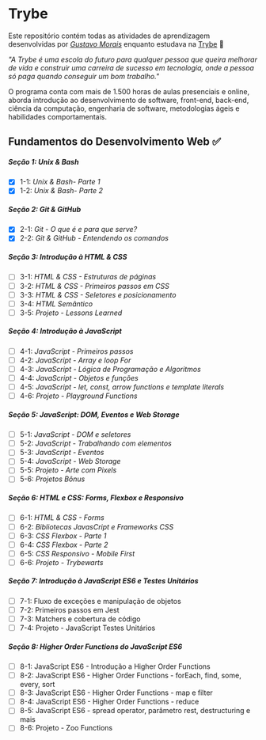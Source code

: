 # Trybe

Este repositório contém todas as atividades de aprendizagem desenvolvidas por _[Gustavo Morais](https://www.linkedin.com/in/gustavohgmorais/)_ enquanto estudava na [Trybe](https://www.betrybe.com/) :rocket:

_"A Trybe é uma escola do futuro para qualquer pessoa que queira melhorar de vida e construir uma carreira de sucesso em tecnologia, onde a pessoa só paga quando conseguir um bom trabalho."_

O programa conta com mais de 1.500 horas de aulas presenciais e online, aborda introdução ao desenvolvimento de software, front-end, back-end, ciência da computação, engenharia de software, metodologias ágeis e habilidades comportamentais.

## Fundamentos do Desenvolvimento Web :white_check_mark:

##### Seção 1: Unix & Bash

- [X] 1-1: _Unix & Bash- Parte 1_
- [X] 1-2: _Unix & Bash- Parte 2_

##### Seção 2: Git & GitHub

- [X] 2-1: _Git - O que é e para que serve?_
- [X] 2-2: _Git & GitHub - Entendendo os comandos_

##### Seção 3: Introdução à HTML & CSS

- [ ] 3-1: _HTML & CSS - Estruturas de páginas_
- [ ] 3-2: _HTML & CSS - Primeiros passos em CSS_
- [ ] 3-3: _HTML & CSS - Seletores e posicionamento_
- [ ] 3-4: _HTML Semântico_
- [ ] 3-5: _Projeto - Lessons Learned_

##### Seção 4: Introdução à JavaScript

- [ ] 4-1: _JavaScript - Primeiros passos_
- [ ] 4-2: _JavaScript - Array e loop For_
- [ ] 4-3: _JavaScript - Lógica de Programação e Algoritmos_
- [ ] 4-4: _JavaScript - Objetos e funções_
- [ ] 4-5: _JavaScript - let, const, arrow functions e template literals_
- [ ] 4-6: _Projeto - Playground Functions_

##### Seção 5: JavaScript: DOM, Eventos e Web Storage

- [ ] 5-1: _JavaScript - DOM e seletores_
- [ ] 5-2: _JavaScript - Trabalhando com elementos_
- [ ] 5-3: _JavaScript - Eventos_
- [ ] 5-4: _JavaScript - Web Storage_
- [ ] 5-5: _Projeto - Arte com Pixels_
- [ ] 5-6: _Projetos Bônus_

##### Seção 6: HTML e CSS: Forms, Flexbox e Responsivo

- [ ] 6-1: _HTML & CSS - Forms_
- [ ] 6-2: _Bibliotecas JavasCript e Frameworks CSS_
- [ ] 6-3: _CSS Flexbox - Parte 1_
- [ ] 6-4: _CSS Flexbox - Parte 2_
- [ ] 6-5: _CSS Responsivo - Mobile First_
- [ ] 6-6: _Projeto - Trybewarts_

##### Seção 7: Introdução à JavaScript ES6 e Testes Unitários

- [ ] 7-1: Fluxo de exceções e manipulação de objetos
- [ ] 7-2: Primeiros passos em Jest
- [ ] 7-3: Matchers e cobertura de código
- [ ] 7-4: Projeto - JavaScript Testes Unitários

##### Seção 8: Higher Order Functions do JavaScript ES6

- [ ] 8-1: JavaScript ES6 - Introdução a Higher Order Functions
- [ ] 8-2: JavaScript ES6 - Higher Order Functions - forEach, find, some, every, sort
- [ ] 8-3: JavaScript ES6 - Higher Order Functions - map e filter
- [ ] 8-4: JavaScript ES6 - Higher Order Functions - reduce
- [ ] 8-5: JavaScript ES6 - spread operator, parâmetro rest, destructuring e mais
- [ ] 8-6: Projeto - Zoo Functions